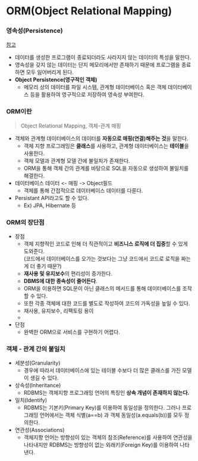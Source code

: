 # ORM(Object Relational Mapping)

### 영속성(Persistence)
[참고](./../Unclassified/Persistence.md)
- 데이터를 생성한 프로그램이 종료되더라도 사라지지 않는 데이터의 특성을 말한다.
- 영속성을 갖지 않는 데이터는 단지 메모리에서만 존재하기 때문에 프로그램을 종료하면 모두 잃어버리게 된다.
- **Object Persistence(영구적인 객체)**
    - 메모리 상의 데이터를 파일 시스템, 관계형 테이터베이스 혹은 객체 데이터베이스 등을 활용하여 영구적으로 저장하여 영속성 부여한다.

### ORM이란
> Object Relational Mapping, 객체-관계 매핑
- 객체와 관계형 데이터베이스의 데이터를 **자동으로 매핑(연결)해주는 것**을 말한다.
  - 객체 지향 프로그래밍은 **클래스**를 사용하고, 관계형 데이터베이스는 **테이블**을 사용한다.
  - 객체 모델과 관계형 모델 간에 불일치가 존재한다.
  - ORM을 통해 객체 간의 관계를 바탕으로 SQL을 자동으로 생성하여 불일치를 해결한다.   
- 데이터베이스 데이터 <- 매핑 -> Object필드
  - 객체를 통해 간접적으로 데이터베이스 데이터를 다룬다.
- Persistant API라고도 할 수 있다.
  - Ex) JPA, Hibernate 등

### ORM의 장단점
- 장점
  - 객체 지향적인 코드로 인해 더 직관적이고 **비즈니스 로직에 더 집중**할 수 있게 도와준다.   
  (코드에서 데이터베이스를 오가는 것보다는 그냥 코드에서 코드로 로직을 짜는게 더 좋기 때문?)
  - **재사용 및 유지보수**의 편리성이 증가한다.
  - **DBMS에 대한 종속성이 줄어든다**.
  - ORM을 이용하면 SQL문이 아닌 클래스의 메서드를 통해 데이터베이스를 조작할 수 있다.
  - 또한 각종 객체에 대한 코드를 별도로 작성하여 코드의 가독성을 높일 수 있다.
  - 재사용, 유지보수, 리팩토링 용이
  - 
- 단점
  - 완벽한 ORM으로 서비스를 구현하기 어렵다.

### 객체 - 관계 간의 불일치
- 세분성(Granularity)
  - 경우에 따라서 데이터베이스에 있는 테이블 수보다 더 많은 클래스를 가진 모델이 생길 수 있다.
- 상속성(Inheritance)
  - RDBMS는 객체지향 프로그래밍 언어의 특징인 **상속 개념이 존재하지 않는다.**
- 일치(Identify)
  - RDBMS는 기본키(Primary Key)를 이용하여 동일성을 정의한다. 그러나 프로그래밍 언어에서는 객체 식별(a==b) 과 객체 동일성(a.equals(b))를 모두 정의한다.
- 연관성(Associations)
  - 객체지향 언어는 방향성이 있는 객체의 참조(Reference)를 사용하여 연관성을 나타내지만 RDBMS는 방향성이 없는 외래키(Foreign Key)를 이용하여 나타낸다.
